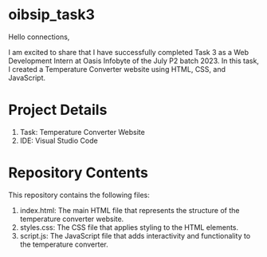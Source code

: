 # oibsip_task3

Hello connections,

I am excited to share that I have successfully completed Task 3 as a Web Development Intern at Oasis Infobyte of the July P2 batch 2023. In this task, I created a Temperature Converter website using HTML, CSS, and JavaScript.

# Project Details
1. Task: Temperature Converter Website
2. IDE: Visual Studio Code

# Repository Contents
This repository contains the following files:

1. index.html: The main HTML file that represents the structure of the temperature converter website.
2. styles.css: The CSS file that applies styling to the HTML elements.
3. script.js: The JavaScript file that adds interactivity and functionality to the temperature converter.
